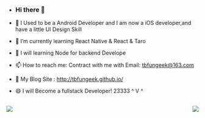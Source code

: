 - ### Hi there 👋

- 🔭 I Used to be a Android Developer and I am now a iOS developer,and have a little UI Design Skill
- 🌱 I’m currently learning React Native & React & Taro
- 👯 I will learning Node for backend Develope
- 📫 How to reach me: Contract with me with Email: tbfungeek@163.com
- 👋 My Blog Site : http://tbfungeek.github.io/
- 😄 I will Become a fullstack Developer! 23333 ^ V ^

<br/>

<img align="left" src="https://github-readme-stats.vercel.app/api?username=tbfungeek&show_icons=true" />

<img align="right" src="https://github-readme-stats.vercel.app/api/top-langs/?username=tbfungeek&hide=html&count_private=true&show_icons=true" />


